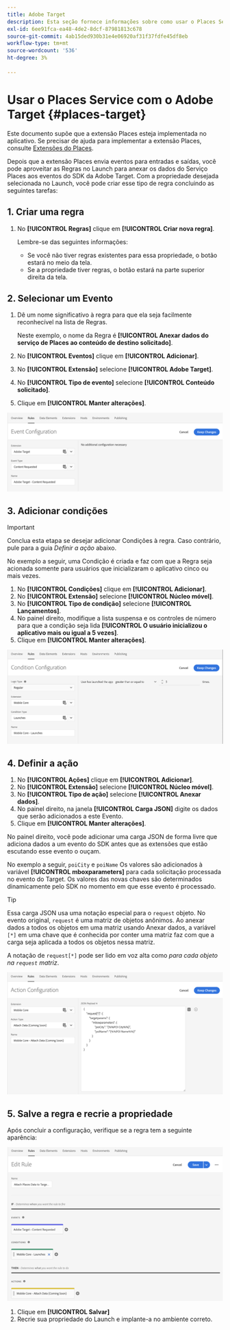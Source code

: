 ```yaml
---
title: Adobe Target
description: Esta seção fornece informações sobre como usar o Places Service com o Adobe Target.
exl-id: 6ee91fca-ea48-4de2-8dcf-87981813c678
source-git-commit: 4ab15ded930b31e4e06920af31f37fdfe45df8eb
workflow-type: tm+mt
source-wordcount: '536'
ht-degree: 3%

---
```


# Usar o Places Service com o Adobe Target {#places-target}

Este documento supõe que a extensão Places esteja implementada no aplicativo. Se precisar de ajuda para implementar a extensão Places, consulte [Extensões do Places](/help/places-ext-aep-sdks/places-extension/places-extension.md).

Depois que a extensão Places envia eventos para entradas e saídas, você pode aproveitar as Regras no Launch para anexar os dados do Serviço Places aos eventos do SDK da Adobe Target. Com a propriedade desejada selecionada no Launch, você pode criar esse tipo de regra concluindo as seguintes tarefas:

## 1. Criar uma regra

1. No **[!UICONTROL Regras]** clique em **[!UICONTROL Criar nova regra]**.

   Lembre-se das seguintes informações:

   * Se você não tiver regras existentes para essa propriedade, o botão estará no meio da tela.
   * Se a propriedade tiver regras, o botão estará na parte superior direita da tela.

## 2. Selecionar um Evento

1. Dê um nome significativo à regra para que ela seja facilmente reconhecível na lista de Regras.

   Neste exemplo, o nome da Regra é **[!UICONTROL Anexar dados do serviço de Places ao conteúdo de destino solicitado]**.

1. No **[!UICONTROL Eventos]** clique em **[!UICONTROL Adicionar]**.
1. No **[!UICONTROL Extensão]** selecione **[!UICONTROL Adobe Target]**.
1. No **[!UICONTROL Tipo de evento]** selecione **[!UICONTROL Conteúdo solicitado]**.
1. Clique em **[!UICONTROL Manter alterações]**.

![adicionar um evento](/help/assets/ad-setEvent_target.png)

## 3. Adicionar condições

>[!IMPORTANT]
>
>Conclua esta etapa se desejar adicionar Condições à regra. Caso contrário, pule para a guia *Definir a ação* abaixo.

No exemplo a seguir, uma Condição é criada e faz com que a Regra seja acionada somente para usuários que inicializaram o aplicativo cinco ou mais vezes.

1. No **[!UICONTROL Condições]** clique em **[!UICONTROL Adicionar]**.
1. No **[!UICONTROL Extensão]** selecione **[!UICONTROL Núcleo móvel]**.
1. No **[!UICONTROL Tipo de condição]** selecione **[!UICONTROL Lançamentos]**.
1. No painel direito, modifique a lista suspensa e os controles de número para que a condição seja lida **[!UICONTROL O usuário inicializou o aplicativo mais ou igual a 5 vezes]**.
1. Clique em **[!UICONTROL Manter alterações]**.

![adicionar uma condição](/help/assets/ad-setCondition_target.png)

## 4. Definir a ação

1. No **[!UICONTROL Ações]** clique em **[!UICONTROL Adicionar]**.
1. No **[!UICONTROL Extensão]** selecione **[!UICONTROL Núcleo móvel]**.
1. No **[!UICONTROL Tipo de ação]** selecione **[!UICONTROL Anexar dados]**.
1. No painel direito, na janela **[!UICONTROL Carga JSON]** digite os dados que serão adicionados a este Evento.
1. Clique em **[!UICONTROL Manter alterações]**.

No painel direito, você pode adicionar uma carga JSON de forma livre que adiciona dados a um evento do SDK antes que as extensões que estão escutando esse evento o ouçam.

No exemplo a seguir, `poiCity` e `poiName` Os valores são adicionados à variável **[!UICONTROL mboxparameters]** para cada solicitação processada no evento do Target. Os valores das novas chaves são determinados dinamicamente pelo SDK no momento em que esse evento é processado.

>[!TIP]
>
>Essa carga JSON usa uma notação especial para o `request` objeto. No evento original, `request` é uma matriz de objetos anônimos. Ao anexar dados a todos os objetos em uma matriz usando Anexar dados, a variável `[*]` em uma chave que é conhecida por conter uma matriz faz com que a carga seja aplicada a todos os objetos nessa matriz.
>
>A notação de `request[*]` pode ser lido em voz alta como _para cada objeto na `request` matriz_.

![definir a ação](/help/assets/ad-setAction-target.png)

## 5. Salve a regra e recrie a propriedade

Após concluir a configuração, verifique se a regra tem a seguinte aparência:

![regra concluída](/help/assets/ad-ruleComplete-target.png)

1. Clique em **[!UICONTROL Salvar]**
1. Recrie sua propriedade do Launch e implante-a no ambiente correto.

